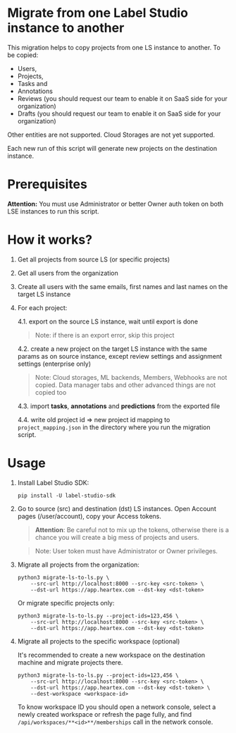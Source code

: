 # Migrate from one Label Studio instance to another 

This migration helps to copy projects from one LS instance to another. To be copied:
* Users,
* Projects,
* Tasks and
* Annotations
* Reviews (you should request our team to enable it on SaaS side for your organization)
* Drafts (you should request our team to enable it on SaaS side for your organization)

Other entities are not supported. Cloud Storages are not yet supported.

Each new run of this script will generate new projects on the destination instance.

# Prerequisites

**Attention:** You must use Administrator or better Owner auth token on both LSE instances to run this script. 

# How it works? 

1. Get all projects from source LS (or specific projects)
2. Get all users from the organization
3. Create all users with the same emails, first names and last names on the target LS instance 
4. For each project:

    4.1. export on the source LS instance, wait until export is done
    > Note: if there is an export error, skip this project
    
    4.2. create a new project on the target LS instance with the same params as on source instance, except review settings and assignment settings (enterprise only) 
    > Note: Cloud storages, ML backends, Members, Webhooks are not copied. Data manager tabs and other advanced things are not copied too
 
    4.3. import **tasks**, **annotations** and **predictions** from the exported file
 
    4.4. write old project id => new project id mapping to `project_mapping.json` in the directory where you run the migration script.  

# Usage

1. Install Label Studio SDK:

    ```
    pip install -U label-studio-sdk
    ```

2. Go to source (src) and destination (dst) LS instances. Open Account pages (/user/account), copy your Access tokens. 

    > **Attention**: Be careful not to mix up the tokens, otherwise there is a chance you will create a big mess of projects and users.

    > Note: User token must have Administrator or Owner privileges.

3. Migrate all projects from the organization:


    ```
    python3 migrate-ls-to-ls.py \
        --src-url http://localhost:8000 --src-key <src-token> \
        --dst-url https://app.heartex.com --dst-key <dst-token>
    ```


    Or migrate specific projects only:


    ```
    python3 migrate-ls-to-ls.py --project-ids=123,456 \
        --src-url http://localhost:8000 --src-key <src-token> \
        --dst-url https://app.heartex.com --dst-key <dst-token>
    ```


4. Migrate all projects to the specific workspace (optional)

   It's recommended to create a new workspace on the destination machine and migrate projects there.


    ```
    python3 migrate-ls-to-ls.py --project-ids=123,456 \ 
        --src-url http://localhost:8000 --src-key <src-token> \ 
        --dst-url https://app.heartex.com --dst-key <dst-token> \
        --dest-workspace <workspace-id>
    ```


     To know workspace ID you should open a network console, select a newly created workspace or refresh the page fully, and find `/api/workspaces/**<id>**/memberships` call in the network console. 
